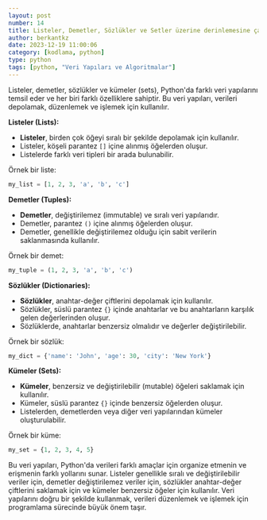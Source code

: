 ```yaml
---
layout: post
number: 14
title: Listeler, Demetler, Sözlükler ve Setler üzerine derinlemesine çalışma
author: berkantkz
date: 2023-12-19 11:00:06
category: [kodlama, python]
type: python
tags: [python, "Veri Yapıları ve Algoritmalar"]
---
```

Listeler, demetler, sözlükler ve kümeler (sets), Python'da farklı veri yapılarını temsil eder ve her biri farklı özelliklere sahiptir. Bu veri yapıları, verileri depolamak, düzenlemek ve işlemek için kullanılır.

**Listeler (Lists):**
- **Listeler**, birden çok öğeyi sıralı bir şekilde depolamak için kullanılır.
- Listeler, köşeli parantez `[]` içine alınmış öğelerden oluşur.
- Listelerde farklı veri tipleri bir arada bulunabilir.

Örnek bir liste:
```python
my_list = [1, 2, 3, 'a', 'b', 'c']
```

**Demetler (Tuples):**
- **Demetler**, değiştirilemez (immutable) ve sıralı veri yapılarıdır.
- Demetler, parantez `()` içine alınmış öğelerden oluşur.
- Demetler, genellikle değiştirilemez olduğu için sabit verilerin saklanmasında kullanılır.

Örnek bir demet:
```python
my_tuple = (1, 2, 3, 'a', 'b', 'c')
```

**Sözlükler (Dictionaries):**
- **Sözlükler**, anahtar-değer çiftlerini depolamak için kullanılır.
- Sözlükler, süslü parantez `{}` içinde anahtarlar ve bu anahtarların karşılık gelen değerlerinden oluşur.
- Sözlüklerde, anahtarlar benzersiz olmalıdır ve değerler değiştirilebilir.

Örnek bir sözlük:
```python
my_dict = {'name': 'John', 'age': 30, 'city': 'New York'}
```

**Kümeler (Sets):**
- **Kümeler**, benzersiz ve değiştirilebilir (mutable) öğeleri saklamak için kullanılır.
- Kümeler, süslü parantez `{}` içinde benzersiz öğelerden oluşur.
- Listelerden, demetlerden veya diğer veri yapılarından kümeler oluşturulabilir.

Örnek bir küme:
```python
my_set = {1, 2, 3, 4, 5}
```

Bu veri yapıları, Python'da verileri farklı amaçlar için organize etmenin ve erişmenin farklı yollarını sunar. Listeler genellikle sıralı ve değiştirilebilir veriler için, demetler değiştirilemez veriler için, sözlükler anahtar-değer çiftlerini saklamak için ve kümeler benzersiz öğeler için kullanılır. Veri yapılarını doğru bir şekilde kullanmak, verileri düzenlemek ve işlemek için programlama sürecinde büyük önem taşır.